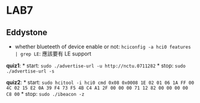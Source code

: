 # LAB7

## Eddystone

* whether blueteeth of device enable or not:
    ```hciconfig -a hci0 features | grep LE```: 應該要有 LE support

**quiz1**:
    * start: ```sudo ./advertise-url -u http://nctu.0711282```
    * stop: ```sudo ./advertise-url -s```

**quiz2**:
    * start: ```sudo hcitool -i hci0 cmd 0x08 0x0008 1E 02 01 06 1A FF 00 4C 02 15 E2 0A 39 F4 73 F5 4B C4 A1 2F 00 00 00 71 12 82 00 00 00 00 C8 00```
    * stop: ```sudo ./ibeacon -z```

